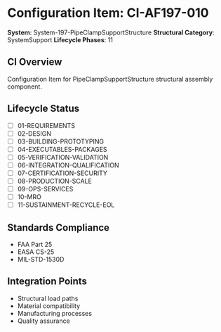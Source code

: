 # Configuration Item: CI-AF197-010

**System**: System-197-PipeClampSupportStructure
**Structural Category**: SystemSupport
**Lifecycle Phases**: 11

## CI Overview
Configuration Item for PipeClampSupportStructure structural assembly component.

## Lifecycle Status
- [ ] 01-REQUIREMENTS
- [ ] 02-DESIGN
- [ ] 03-BUILDING-PROTOTYPING
- [ ] 04-EXECUTABLES-PACKAGES
- [ ] 05-VERIFICATION-VALIDATION
- [ ] 06-INTEGRATION-QUALIFICATION
- [ ] 07-CERTIFICATION-SECURITY
- [ ] 08-PRODUCTION-SCALE
- [ ] 09-OPS-SERVICES
- [ ] 10-MRO
- [ ] 11-SUSTAINMENT-RECYCLE-EOL

## Standards Compliance
- FAA Part 25
- EASA CS-25
- MIL-STD-1530D

## Integration Points
- Structural load paths
- Material compatibility
- Manufacturing processes
- Quality assurance
